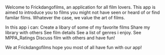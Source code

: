 Welcome to Frickdangofilms, an application for all film lovers. This app is aimed to introduce you to films you might not have seen or heard of or find familar films. Whatever the case, we value the art of films. 

In this app i can: 
Create a libary of some of my favorite films
Share my library with others 
See film details 
See a list of genres i enjoy. 
See MPPA_Ratings
Discuss film with others and have fun! 

We at Frickdangofilms hope you most of all have fun with our app! 